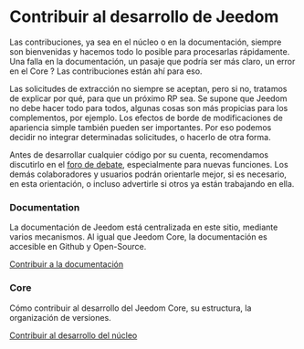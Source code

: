 # Contribuir al desarrollo de Jeedom

Las contribuciones, ya sea en el núcleo o en la documentación, siempre son bienvenidas y hacemos todo lo posible para procesarlas rápidamente. Una falla en la documentación, un pasaje que podría ser más claro, un error en el Core ? Las contribuciones están ahí para eso.

Las solicitudes de extracción no siempre se aceptan, pero si no, tratamos de explicar por qué, para que un próximo RP sea. Se supone que Jeedom no debe hacer todo para todos, algunas cosas son más propicias para los complementos, por ejemplo. Los efectos de borde de modificaciones de apariencia simple también pueden ser importantes. Por eso podemos decidir no integrar determinadas solicitudes, o hacerlo de otra forma.

Antes de desarrollar cualquier código por su cuenta, recomendamos discutirlo en el [foro de debate](https://community.jeedom.com/), especialmente para nuevas funciones. Los demás colaboradores y usuarios podrán orientarle mejor, si es necesario, en esta orientación, o incluso advertirle si otros ya están trabajando en ella.

### Documentation

La documentación de Jeedom está centralizada en este sitio, mediante varios mecanismos. Al igual que Jeedom Core, la documentación es accesible en Github y Open-Source.

[Contribuir a la documentación](/es_ES/contribute/doc)

### Core

Cómo contribuir al desarrollo del Jeedom Core, su estructura, la organización de versiones.

[Contribuir al desarrollo del núcleo](/es_ES/contribute/core)